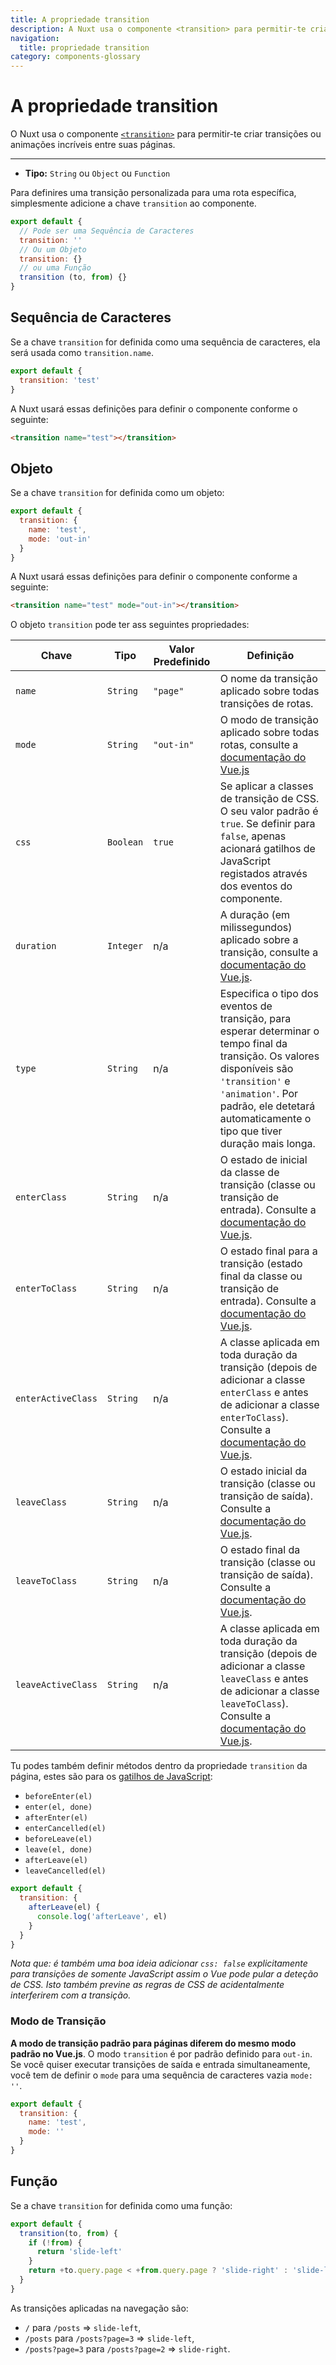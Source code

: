 ```yaml
---
title: A propriedade transition
description: A Nuxt usa o componente <transition> para permitir-te criar transições ou animações incríveis entre suas páginas.
navigation:
  title: propriedade transition
category: components-glossary
---
```

# A propriedade transition


O Nuxt usa o componente [`<transition>`](https://v2.vuejs.org/v2/guide/transitions.html#Transitioning-Single-Elements-Components) para permitir-te criar transições ou animações incríveis entre suas páginas.

---

- **Tipo:** `String` ou `Object` ou `Function`

Para definires uma transição personalizada para uma rota específica, simplesmente adicione a chave `transition` ao componente.

```js
export default {
  // Pode ser uma Sequência de Caracteres
  transition: ''
  // Ou um Objeto
  transition: {}
  // ou uma Função
  transition (to, from) {}
}
```

## Sequência de Caracteres

Se a chave `transition` for definida como uma sequência de caracteres, ela será usada como `transition.name`.

```js
export default {
  transition: 'test'
}
```

A Nuxt usará essas definições para definir o componente conforme o seguinte:

```html
<transition name="test"></transition>
```

## Objeto

Se a chave `transition` for definida como um objeto:

```js
export default {
  transition: {
    name: 'test',
    mode: 'out-in'
  }
}
```

A Nuxt usará essas definições para definir o componente conforme a seguinte:

```html
<transition name="test" mode="out-in"></transition>
```

O objeto `transition` pode ter ass seguintes propriedades:

| Chave                | Tipo      | Valor Predefinido    | Definição                                                       |
| ------------------ | --------- | ---------- | ---------------------------------------------------------------- |
| `name`             | `String`  | `"page"`   | O nome da transição aplicado sobre todas transições de rotas.    |
| `mode`             | `String`  | `"out-in"` | O modo de transição aplicado sobre todas rotas, consulte a [documentação do Vue.js](https://v2.vuejs.org/v2/guide/transitions.html#Transition-Modes)                                    |
| `css`              | `Boolean` | `true`     | Se aplicar a classes de transição de CSS. O seu valor padrão é `true`. Se definir para `false`, apenas acionará gatilhos de JavaScript registados através dos eventos do componente.     |
| `duration`         | `Integer` | n/a        | A duração (em milissegundos) aplicado sobre a transição, consulte a [documentação do Vue.js](https://v2.vuejs.org/v2/guide/transitions.html#Explicit-Transition-Durations).           |
| `type`             | `String`  | n/a        | Especifica o tipo dos eventos de transição, para esperar determinar o tempo final da transição. Os valores disponíveis são `'transition'` e `'animation'`. Por padrão, ele detetará automaticamente o tipo que tiver duração mais longa.                                                    |
| `enterClass`       | `String`  | n/a        | O estado de inicial da classe de transição (classe ou transição de entrada). Consulte a [documentação do Vue.js](https://v2.vuejs.org/v2/guide/transitions.html#Custom-Transition-Classes).                  |
| `enterToClass`     | `String`  | n/a        | O estado final para a transição (estado final da classe ou transição de entrada). Consulte a [documentação do Vue.js](https://v2.vuejs.org/v2/guide/transitions.html#Custom-Transition-Classes).                                                                                 |
| `enterActiveClass` | `String`  | n/a        | A classe aplicada em toda duração da transição (depois de adicionar a classe `enterClass` e antes de adicionar a classe `enterToClass`). Consulte a [documentação do Vue.js](https://v2.vuejs.org/v2/guide/transitions.html#Custom-Transition-Classes).                                         |
| `leaveClass`       | `String`  | n/a        | O estado inicial da transição (classe ou transição de saída). Consulte a [documentação do Vue.js](https://v2.vuejs.org/v2/guide/transitions.html#Custom-Transition-Classes).      |
| `leaveToClass`     | `String`  | n/a        | O estado final da transição (classe ou transição de saída). Consulte a [documentação do Vue.js](https://v2.vuejs.org/v2/guide/transitions.html#Custom-Transition-Classes).      |
| `leaveActiveClass` | `String`  | n/a        | A classe aplicada em toda duração da transição (depois de adicionar a classe `leaveClass` e antes de adicionar a classe `leaveToClass`). Consulte a [documentação do Vue.js](https://v2.vuejs.org/v2/guide/transitions.html#Custom-Transition-Classes).                                         |

Tu podes também definir métodos dentro da propriedade `transition` da página, estes são para os [gatilhos de JavaScript](https://v2.vuejs.org/v2/guide/transitions.html#JavaScript-Hooks):

- `beforeEnter(el)`
- `enter(el, done)`
- `afterEnter(el)`
- `enterCancelled(el)`
- `beforeLeave(el)`
- `leave(el, done)`
- `afterLeave(el)`
- `leaveCancelled(el)`

```js
export default {
  transition: {
    afterLeave(el) {
      console.log('afterLeave', el)
    }
  }
}
```

_Nota que: é também uma boa ideia adicionar `css: false` explicitamente para transições de somente JavaScript assim o Vue pode pular a deteção de CSS. Isto também previne as regras de CSS de acidentalmente interferirem com a transição._

### Modo de Transição

**A modo de transição padrão para páginas diferem do mesmo modo padrão no Vue.js**. O modo `transition` é por padrão definido para `out-in`. Se você quiser executar transições de saída e entrada simultaneamente, você tem de definir o `mode` para uma sequência de caracteres vazia `mode: ''`.

```js
export default {
  transition: {
    name: 'test',
    mode: ''
  }
}
```

## Função

Se a chave `transition` for definida como uma função:

```js
export default {
  transition(to, from) {
    if (!from) {
      return 'slide-left'
    }
    return +to.query.page < +from.query.page ? 'slide-right' : 'slide-left'
  }
}
```

As transições aplicadas na navegação são:

- `/` para `/posts` => `slide-left`,
- `/posts` para `/posts?page=3` => `slide-left`,
- `/posts?page=3` para `/posts?page=2` => `slide-right`.
